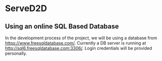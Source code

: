# ServeD2D

## Using an online SQL Based Database

In the development process of the project, we will be using a database from https://www.freesqldatabase.com/. Currently a DB server is running at http://sql6.freesqldatabase.com:3306/. Login credentials will be provided personally.
